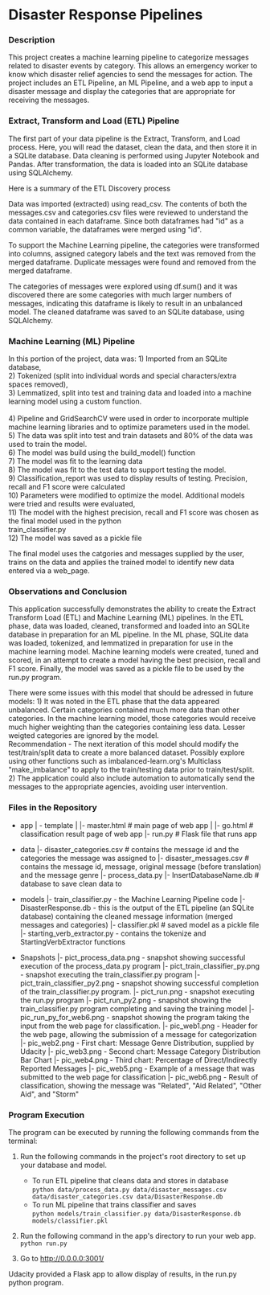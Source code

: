 # Disaster Response Pipelines

### Description
This project creates a machine learning pipeline to categorize messages related to disaster events by category.  This allows an emergency worker to know which disaster relief agencies to send  the messages for action.  The project includes an ETL Pipeline, an ML Pipeline, and a web app to input a disaster message and display the categories that are appropriate for receiving the messages.

### Extract, Transform and Load (ETL) Pipeline
The first part of your data pipeline is the Extract, Transform, and Load process. Here, you will read the dataset, clean the data, and then store it in a SQLite database.  Data cleaning is performed using Jupyter Notebook and Pandas.  After transformation, the data is loaded into an SQLite database using SQLAlchemy.

Here is a summary of the ETL Discovery process

Data was imported (extracted) using read_csv.  The contents of both the messages.csv and categories.csv files were reviewed to understand the data contained in each dataframe.  Since both dataframes had "id" as a common variable, the dataframes were merged using "id".  

To support the Machine Learning pipeline, the categories were transformed into columns, assigned category labels and the text was removed from the merged dataframe. Duplicate messages were found and removed from the merged dataframe.

The categories of messages were explored using df.sum() and it was discovered there are some categories with much larger numbers of messages, indicating this dataframe is likely to result in an unbalanced model.  The cleaned dataframe was saved to an SQLite database, using SQLAlchemy.

### Machine Learning (ML) Pipeline
In this portion of the project, data was:
      1) Imported from an SQLite database, <br>
      2) Tokenized (split into individual words and special characters/extra spaces removed),<br>
      3) Lemmatized, split into test and training data and loaded into a machine learning model using a custom function.<br>  
      4) Pipeline and GridSearchCV were used in order to incorporate multiple machine learning libraries and to optimize parameters used in the model.<br>
      5) The data was split into test and train datasets and 80% of the data was used to train the model.<br>
      6) The model was build using the build_model() function<br>
      7) The model was fit to the learning data<br>
      8) The model was fit to the test data to support testing the model.<br>
      9) Classification_report was used to display results of testing.  Precision, recall and F1 score were calculated<br>
      10) Parameters were modified to optimize the model.  Additional models were tried and results were evaluated,<br>
      11) The model with the highest precision, recall and F1 score was chosen as the final model used in the python<br> train_classifier.py<br>
      12) The model was saved as a pickle file<br>

The final model uses the catgories and messages supplied by the user, trains on the data and applies the trained model to identify new data entered via a web_page.

### Observations and Conclusion

This application successfully demonstrates the ability to create the Extract Transform Load (ETL) and Machine Learning (ML) pipelines.  In the ETL phase, data was loaded, cleaned, transformed and loaded into an SQLite database in preparation for an ML pipeline.  In the ML phase, SQLite data was loaded, tokenized, and lemmatized in preparation for use in the machine learning model.  Machine learning models were created, tuned and scored, in an attempt to create a model having the best precision, recall and F1 score.  Finally, the model was saved as a pickle file to be used by the run.py program.

There were some issues with this model that should be adressed in future models:
      1) It was noted in the ETL phase that the data appeared unbalanced.  Certain categories contained much more data than other categories.  In the machine learning model, those categories would receive much higher weighting than the categories containing less data.  Lesser weigted categories are ignored by the model.<br>
      Recommendation - The next iteration of this model should modify the test/train/split data to create a more balanced dataset.  Possibly explore using other functions such as imbalanced-learn.org's Multiclass "make_imbalance" to apply to the train/testing data prior to train/test/split.
      2) The application could also include automation to automatically send the messages to the appropriate agencies, avoiding user intervention.

### Files in the Repository

- app
| - template
| |- master.html  # main page of web app
| |- go.html  # classification result page of web app
|- run.py  # Flask file that runs app

- data
|- disaster_categories.csv  # contains the message id and the categories the message was assigned to
|- disaster_messages.csv  # contains the message id, message, original message (before translation) and the message genre
|- process_data.py
|- InsertDatabaseName.db   # database to save clean data to

- models
|- train_classifier.py - the Machine Learning Pipeline code
|- DisasterResponse.db - this is the output of the ETL pipeline (an SQLite database) containing the cleaned message information (merged messages and categories)
|- classifier.pkl  # saved model as a pickle file
|- starting_verb_extractor.py - contains the tokenize and StartingVerbExtractor functions

- Snapshots
|- pict_process_data.png - snapshot showing successful execution of the process_data.py program
|- pict_train_classifier_py.png - snapshot executing the train_classifier.py program
|- pict_train_classifier_py2.png - snapshot showing successful completion of the train_classifier.py program.
|- pict_run.png - snapshot executing the run.py program
|- pict_run_py2.png - snapshot showing the train_classifier.py program completing and saving the training model
|- pic_run_py_for_web6.png - snapshot showing the program taking the input from the web page for classification.
|- pic_web1.png - Header for the web page, allowing the submission of a message for categorization
|- pic_web2.png - First chart: Message Genre Distribution, supplied by Udacity
|- pic_web3.png - Second chart: Message Category Distribution Bar Chart
|- pic_web4.png - Third chart:  Percentage of Direct/Indirectly Reported Messages
|- pic_web5.png - Example of a message that was submitted to the web page for classification
|- pic_web6.png - Result of classification, showing the message was "Related", "Aid Related", "Other Aid", and "Storm"

### Program Execution

The program can be executed by running the following commands from the terminal:<br>
1. Run the following commands in the project's root directory to set up your database and model.<br>

    - To run ETL pipeline that cleans data and stores in database<br>
        `python data/process_data.py data/disaster_messages.csv data/disaster_categories.csv data/DisasterResponse.db`<br>
    - To run ML pipeline that trains classifier and saves<br>
        `python models/train_classifier.py data/DisasterResponse.db models/classifier.pkl`<br>

2. Run the following command in the app's directory to run your web app.<br>
    `python run.py`<br>

3. Go to http://0.0.0.0:3001/<br>

Udacity provided a Flask app to allow display of results, in the run.py python program.<br>

